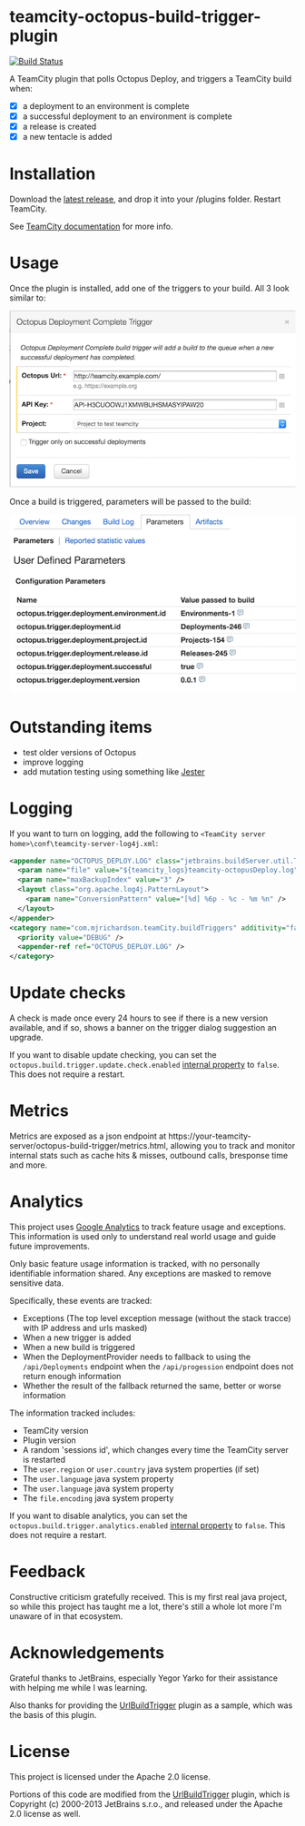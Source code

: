 # teamcity-octopus-build-trigger-plugin

[![Build Status](https://travis-ci.org/matt-richardson/teamcity-octopus-build-trigger-plugin.svg?branch=master)](https://travis-ci.org/matt-richardson/teamcity-octopus-build-trigger-plugin)

A TeamCity plugin that polls Octopus Deploy, and triggers a TeamCity build when:
- [x] a deployment to an environment is complete
- [x] a successful deployment to an environment is complete
- [x] a release is created
- [x] a new tentacle is added

# Installation

Download the [latest release](https://github.com/matt-richardson/teamcity-octopus-build-trigger-plugin/releases/latest), and drop it into your [<TeamCity Data Directory>](https://confluence.jetbrains.com/display/TCD9/TeamCity+Data+Directory)/plugins folder. Restart TeamCity.

See [TeamCity documentation](https://confluence.jetbrains.com/display/TCD9/Installing+Additional+Plugins) for more info.

# Usage

Once the plugin is installed, add one of the triggers to your build. All 3 look similar to:

![TeamCity trigger configuration](teamcity-trigger-configuration.png "TeamCity trigger configuration")

Once a build is triggered, parameters will be passed to the build:

![TeamCity build parameters](teamcity-build-params.png "TeamCity build parameters")

# Outstanding items

- test older versions of Octopus
- improve logging
- add mutation testing using something like [Jester](http://jester.sourceforge.net/)

# Logging

If you want to turn on logging, add the following to `<TeamCity server home>\conf\teamcity-server-log4j.xml`:

```xml
<appender name="OCTOPUS_DEPLOY.LOG" class="jetbrains.buildServer.util.TCRollingFileAppender">
  <param name="file" value="${teamcity_logs}teamcity-octopusDeploy.log" />
  <param name="maxBackupIndex" value="3" />
  <layout class="org.apache.log4j.PatternLayout">
    <param name="ConversionPattern" value="[%d] %6p - %c - %m %n" />
  </layout>
</appender>
<category name="com.mjrichardson.teamCity.buildTriggers" additivity="false">
  <priority value="DEBUG" />
  <appender-ref ref="OCTOPUS_DEPLOY.LOG" />
</category>
 ```

# Update checks

A check is made once every 24 hours to see if there is a new version available, and if so, shows a banner
on the trigger dialog suggestion an upgrade.

If you want to disable update checking, you can set the `octopus.build.trigger.update.check.enabled` [internal
property](https://confluence.jetbrains.com/display/TCD9/Configuring+TeamCity+Server+Startup+Properties#ConfiguringTeamCityServerStartupProperties-TeamCityinternalpropertiesinternal.properties)
to `false`. This does not require a restart.


# Metrics

Metrics are exposed as a json endpoint at https://your-teamcity-server/octopus-build-trigger/metrics.html, allowing
you to track and monitor internal stats such as cache hits & misses, outbound calls, bresponse time and more.

# Analytics

This project uses [Google Analytics](https://www.google.co.uk/analytics/) to track feature usage and exceptions.
This information is used only to understand real world usage and guide future improvements.

Only basic feature usage information is tracked, with no personally identifiable information shared.
Any exceptions are masked to remove sensitive data.

Specifically, these events are tracked:
* Exceptions (The top level exception message (without the stack tracce) with IP address and urls masked)
* When a new trigger is added
* When a new build is triggered
* When the DeploymentProvider needs to fallback to using the `/api/Deployments` endpoint when the `/api/progession`
endpoint does not return enough information
* Whether the result of the fallback returned the same, better or worse information

The information tracked includes:
* TeamCity version
* Plugin version
* A random 'sessions id', which changes every time the TeamCity server is restarted
* The `user.region` or `user.country` java system properties (if set)
* The `user.language` java system property
* The `user.language` java system property
* The `file.encoding` java system property

If you want to disable analytics, you can set the `octopus.build.trigger.analytics.enabled` [internal
property](https://confluence.jetbrains.com/display/TCD9/Configuring+TeamCity+Server+Startup+Properties#ConfiguringTeamCityServerStartupProperties-TeamCityinternalpropertiesinternal.properties)
to `false`. This does not require a restart.

# Feedback

Constructive criticism gratefully received. This is my first real java project, so while this project has taught me
a lot, there's still a whole lot more I'm unaware of in that ecosystem.

# Acknowledgements

Grateful thanks to JetBrains, especially Yegor Yarko for their assistance with helping me while I was learning.

Also thanks for providing the [UrlBuildTrigger](http://svn.jetbrains.org/teamcity/plugins/url-build-trigger) plugin
as a sample, which was the basis of this plugin.

# License

This project is licensed under the Apache 2.0 license.

Portions of this code are modified from the [UrlBuildTrigger](http://svn.jetbrains.org/teamcity/plugins/url-build-trigger)
plugin, which is Copyright (c) 2000-2013 JetBrains s.r.o., and released under the Apache 2.0 license as well.
